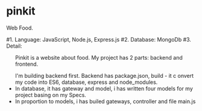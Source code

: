 # pinkit
Web Food.

#1. Language: JavaScript, Node.js, Express.js
#2. Database: MongoDb
#3. Detail:
  <ul>Pinkit is a website about food. My project has 2 parts: backend and frontend.</ul>
  <ul>I'm building backend first. Backend has  package.json, build - it c onvert my code into ES6, database, express and node_modules.
   <li>In database, it has gateway and model, i has written four models for my project basing on my Specs.</li>
   <li>In proportion to models, i has builed gateways, controller and file main.js</li>
   </ul>